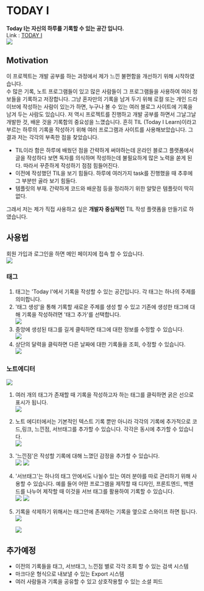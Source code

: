 # TODAY I
**Today I는 자신의 하루를 기록할 수 있는 공간 입니다.**   
Link : [TODAY I](today-i-b7873.web.app/#/)  
![](images/16.png)  

## Motivation
이 프로젝트는 개발 공부를 하는 과정에서 제가 느낀 불편함을 개선하기 위해 시작하였습니다.   
수 많은 기록, 노트 프로그램들이 있고 많은 사람들이 그 프로그램들을 사용하여 여러 정보들을 기록하고 저장합니다. 그냥 혼자만의 기록을 남겨 두기 위해 로컬 또는 개인 드라이브에 작성하는 사람이 있는가 하면, 누구나 볼 수 있는 여러 블로그 사이트에 기록을 남겨 두는 사람도 있습니다. 저 역시 프로젝트를 진행하고 개발 공부를 하면서 그날그날 개발한 것, 배운 것을 기록함의 중요성을 느꼈습니다. 흔히 TIL (Today I Learn)이라고 부르는 하루의 기록을 작성하기 위해 여러 프로그램과 사이트를 사용해보았습니다. 그 결과 저는 각각의 부족한 점을 찾았습니다.

 - TIL이라 함은 하루에 배웠던 점을 간략하게 써야하는데 온라인 블로그 플랫폼에서 글을 작성하다 보면 독자를 의식하며 작성하는데 불필요하게 많은 노력을 쏟게 된다. 따라서 꾸준하게 작성하기 점점 힘들어진다.
 -  이전에 작성했던 TIL을 보기 힘들다. 하루에 여러가지 task를 진행했을 때 추후에 그 부분만 골라 보기 힘들다.
 -  템플릿의 부재. 간략하게 코드와 배운점 등을 정리하기 위한 알맞은 템플릿이 딱히 없다. 

그래서 저는 제가 직접 사용하고 싶은 **개발자 중심적인** TIL 작성 플랫폼을 만들기로 하였습니다. 

## 사용법
회원 가입과 로그인을 하면 메인 페이지에 접속 할 수 있습니다.  
![](images/1.png)  
### 태그
1.  태그는 'Today I'에서 기록을 작성할 수 있는 공간입니다. 각 태그는 하나의 주제를 의미합니다.  
2. '태그 생성'을 통해 기록할 새로운 주제를 생성 할 수 있고 기존에 생성한 태그에 대해 기록을 작성하려면 '태그 추가'를 선택합니다.    
![](images/2.png)  
3. 중앙에 생성된 태그를 길게 클릭하면 태그에 대한 정보를 수정할 수 있습니다.  
![](images/6.png)  
4. 상단의 달력을 클릭하면 다른 날짜에 대한 기록들을 조회, 수정할 수 있습니다.  
![](images/5.png)  
	 
### 노트에디터   
![](images/7.png)
1. 여러 개의 태그가 존재할 때 기록을 작성하고자 하는 태그를 클릭하면 굵은 선으로 표시가 됩니다.  
    ![](images/15.png)  
2.  노트 에디터에서는 기본적인 텍스트 기록 뿐만 아니라 각각의 기록에 추가적으로 코드,링크, 느낀점, 서브태그를 추가할 수 있습니다. 각각은 동시에 추가할 수 있습니다.  
    ![](images/8.png)  
3. '느낀점'은 작성할 기록에 대해 느꼈던 감정을 추가할 수 있습니다.  
   ![](images/9.png)   ![](images/10.png)  
4. '서브태그'는 하나의 태그 안에서도 나뉠수 있는 여러 분야를 따로 관리하기 위해 사용할 수 있습니다. 예를 들어 어떤 프로그램을 제작할 때 디자인, 프론트엔드, 백엔드를 나누어 제작할 때 이것을 서브 태그를 활용하여 기록할 수 있습니다.  
    ![](images/11.png)   ![](images/12.png)  
5. 기록을 삭제하기 위해서는 태그안에 존재하는 기록을 옆으로 스와이프 하면 됩니다.  
    ![](images/14.png)   
   
    ![](images/13.png)  

## 추가예정 

 - 이전의 기록들을 태그, 서브태그, 느낀점 별로 각각 조회 할 수 있는 검색 시스템
 -  마크다운 형식으로 내보낼 수 있는 Export 시스템
 -  여러 사람들과 기록을 공유할 수 있고 상호작용할 수 있는 소셜 피드
